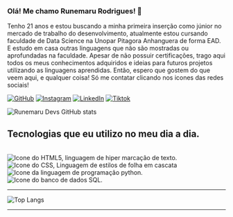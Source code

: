 ### Olá! Me chamo Runemaru Rodrigues! 🐉
<p>Tenho 21 anos e estou buscando a minha primeira inserção como júnior no mercado de trabalho do desenvolvimento, atualmente estou cursando faculdade de Data Science na Unopar Pitagora Anhanguera de forma EAD. E estudo em casa outras linguagens que não são mostradas ou aprofundadas na faculdade. Apesar de não possuir certificações, trago aqui todos os meus conhecimentos adquiridos e ideias para futuros projetos utilizando as linguagens aprendidas. Então, espero que gostem do que veem aqui, e qualquer coisa! Só me contatar clicando nos icones das redes sociais!</p>

[![GitHub](https://img.shields.io/badge/GitHub-100000?style=for-the-badge&logo=github&logoColor=white)](https://github.com/Runemaru/Runemaru)
[![Instagram](https://img.shields.io/badge/Instagram-E4405F?style=for-the-badge&logo=instagram&logoColor=white)](https://www.instagram.com/runefortress/)
[![LinkedIn](https://img.shields.io/badge/LinkedIn-0077B5?style=for-the-badge&logo=linkedin&logoColor=white)](https://www.linkedin.com/in/runemaru-rodrigues-santana-1542742b9/)
[![Tiktok](https://img.shields.io/badge/TikTok-000000?style=for-the-badge&logo=tiktok&logoColor=white)](https://www.tiktok.com/@runedevs?lang=pt-BR)

![Runemaru Devs GitHub stats](https://github-readme-stats.vercel.app/api?username=Runemaru&show_icons=true&theme=cobalt)

## Tecnologias que eu utilizo no meu dia a dia.
<div style ="display: inline_block"><br/>
<img align="center" alt="Icone do HTML5, linguagem de hiper marcação de texto." src="https://img.shields.io/badge/HTML-239120?style=for-the-badge&logo=html5&logoColor=white" />
<img align="center" alt="Icone do CSS, Linguagem de estilos de folha em cascata" src="https://img.shields.io/badge/CSS3-1572B6?style=for-the-badge&logo=css3&logoColor=white" />
<img align="center" alt="Icone da linguagem de programação python." src="https://img.shields.io/badge/Python-3776AB?style=for-the-badge&logo=python&logoColor=white" />
 <img align="center" alt="Icone do banco de dados SQL." src="https://img.shields.io/badge/MySQL-00000F?style=for-the-badge&logo=mysql&logoColor=white" />
<hr>

![Top Langs](https://github-readme-stats.vercel.app/api/top-langs/?username=Runemaru&layout=compact)


<hr>
